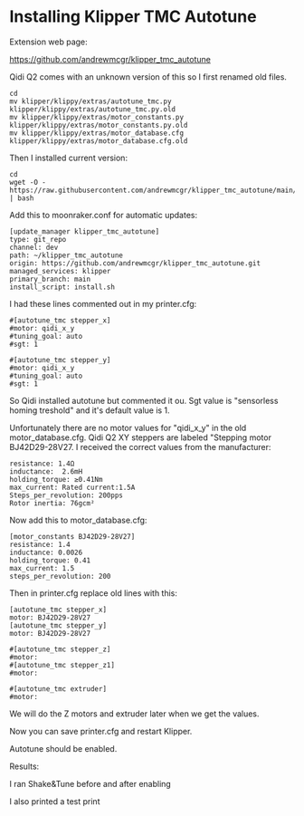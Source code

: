 # Installing Klipper TMC Autotune

Extension web page: 

https://github.com/andrewmcgr/klipper_tmc_autotune

Qidi Q2 comes with an unknown version of this so I first renamed old files. 

```
cd
mv klipper/klippy/extras/autotune_tmc.py klipper/klippy/extras/autotune_tmc.py.old
mv klipper/klippy/extras/motor_constants.py klipper/klippy/extras/motor_constants.py.old
mv klipper/klippy/extras/motor_database.cfg klipper/klippy/extras/motor_database.cfg.old
```

Then I installed current version:

```
cd
wget -O - https://raw.githubusercontent.com/andrewmcgr/klipper_tmc_autotune/main/install.sh | bash
```

Add this to moonraker.conf for automatic updates:

```
[update_manager klipper_tmc_autotune]
type: git_repo
channel: dev
path: ~/klipper_tmc_autotune
origin: https://github.com/andrewmcgr/klipper_tmc_autotune.git
managed_services: klipper
primary_branch: main
install_script: install.sh
```

I had these lines commented out in my printer.cfg:

```
#[autotune_tmc stepper_x]
#motor: qidi_x_y
#tuning_goal: auto
#sgt: 1

#[autotune_tmc stepper_y]
#motor: qidi_x_y
#tuning_goal: auto
#sgt: 1
```

So Qidi installed autotune but commented it ou. Sgt value is "sensorless homing treshold" and it's default value is 1. 

Unfortunately there are no motor values for "qidi_x_y" in the old motor_database.cfg. Qidi Q2 XY steppers are labeled "Stepping motor BJ42D29-28V27. I received the correct values from the manufacturer:

```
resistance: 1.4Ω
inductance:  2.6mH
holding_torque: ≥0.41Nm
max_current: Rated current:1.5A
Steps_per_revolution: 200pps
Rotor inertia: 76gcm²
```

Now add this to motor_database.cfg:

```
[motor_constants BJ42D29-28V27]
resistance: 1.4
inductance: 0.0026
holding_torque: 0.41
max_current: 1.5
steps_per_revolution: 200
```

Then in printer.cfg replace old lines with this:

```
[autotune_tmc stepper_x]
motor: BJ42D29-28V27
[autotune_tmc stepper_y]
motor: BJ42D29-28V27

#[autotune_tmc stepper_z]
#motor: 
#[autotune_tmc stepper_z1]
#motor: 

#[autotune_tmc extruder]
#motor: 
```

We will do the Z motors and extruder later when we get the values.

Now you can save printer.cfg and restart Klipper. 

Autotune should be enabled. 

Results:


I ran Shake&Tune before and after enabling 

I also printed a test print
